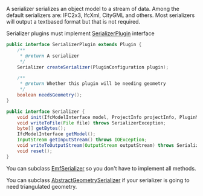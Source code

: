 A serializer serializes an object model to a stream of data. Among the default serializers are: IFC2x3, IfcXml, CityGML and others. Most serializers will output a textbased format but that is not required.

Serializer plugins must implement [SerializerPlugin](https://github.com/opensourceBIM/BIMserver/blob/master/Shared/src/org/bimserver/plugins/serializers/SerializerPlugin.java?source=c) interface
```java
public interface SerializerPlugin extends Plugin {
	/**
	 * @return A serializer
	 */
	Serializer createSerializer(PluginConfiguration plugin);

	/**
	 * @return Whether this plugin will be needing geometry
	 */
	boolean needsGeometry();
}
```

```java
public interface Serializer {
	void init(IfcModelInterface model, ProjectInfo projectInfo, PluginManager pluginManager, RenderEnginePlugin renderEnginePlugin, boolean normalizeOids) throws SerializerException;
	void writeToFile(File file) throws SerializerException;
	byte[] getBytes();
	IfcModelInterface getModel();
	InputStream getInputStream() throws IOException;
	void writeToOutputStream(OutputStream outputStream) throws SerializerException;
	void reset();
}
```

You can subclass [EmfSerializer](../blob/master/Shared/src/org/bimserver/plugins/serializers/EmfSerializer.java?source=c) so you don't have to implement all methods.

You can subclass [AbstractGeometrySerializer](https://github.com/opensourceBIM/BIMserver/blob/master/Shared/src/org/bimserver/plugins/serializers/AbstractGeometrySerializer.java?source=cc) if your serializer is going to need triangulated geometry.